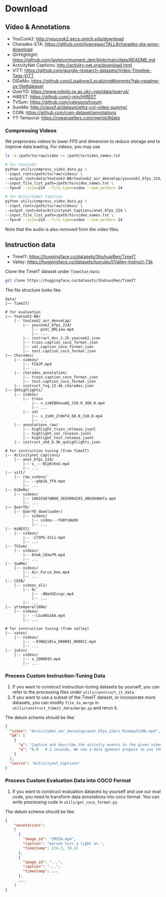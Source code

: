 # Download

## Video & Annotations
- YouCook2: http://youcook2.eecs.umich.edu/download
- Charades-STA: https://github.com/jiyanggao/TALL#charades-sta-anno-download
- QVHighlight: https://github.com/jayleicn/moment_detr/blob/main/data/README.md
- ActivityNet Captions: http://activity-net.org/download.html
- ViTT: https://github.com/google-research-datasets/Video-Timeline-Tags-ViTT
- DiDeMo: https://github.com/LisaAnne/LocalizingMoments?tab=readme-ov-file#dataset
- QuerYD: https://www.robots.ox.ac.uk/~vgg/data/queryd/
- HiREST: https://github.com/j-min/HiREST
- TVSum: https://github.com/yalesong/tvsum
- SumMe: http://classif.ai/dataset/ethz-cvl-video-summe/
- COIN: https://github.com/coin-dataset/annotations
- YT-Temporal: https://rowanzellers.com/merlot/#data

### Compressing Videos
We preprocess videos to lower FPS and dimension to reduce storage and to improve data loading. For videos, you may use
```bash
ls -U /path/to/raw/video >> /path/to/video_names.txt

# for YouCook2
python utils/compress_video_data.py \
--input_root=/path/to/raw/videos/ \
--output_root=data/YouCook2-BB/YouCook2_asr_denseCap/youcook2_6fps_224/ \
--input_file_list_path=/path/to/video_names.txt \
--fps=6 --size=224 --file_type=video --num_workers 24

# for ActivityNet Captions
python utils/compress_video_data.py \
--input_root=/path/to/raw/videos/ \
--output_root=data/Activitynet_Captions/anet_6fps_224 \
--input_file_list_path=/path/to/video_names.txt \
--fps=6 --size=224 --file_type=video --num_workers 24
```

Note that the audio is also removed from the video files.

## Instruction data
- TimeIT: https://huggingface.co/datasets/ShuhuaiRen/TimeIT
- Valley: https://huggingface.co/datasets/luoruipu1/Valley-Instruct-73k

Clone the TimeIT dataset under `TimeChat/data`
```bash
git clone https://huggingface.co/datasets/ShuhuaiRen/TimeIT
```

The file structure looks like:
```
data/
|–– TimeIT/

# for evaluation
|–– YouCook2-BB/
    |-- YouCook2_asr_denseCap/
        |-- youcook2_6fps_224/
            |-- psVc_8RL1ow.mp4
            |-- ...
        |-- instruct_dvc_1.2k_youcook2.json
        |-- train.caption_coco_format.json
        |-- val.caption_coco_format.json
        |-- test.caption_coco_format.json
|–– Charades/
    |-- videos/
        |-- FIAJP.mp4
        |-- ...
    |-- charades_annotation/
        |-- train.caption_coco_format.json
        |-- test.caption_coco_format.json
    |-- instruct_tvg_12.4k_charades.json
|–– QVhighlights/
    |-- videos/
        |-- train
            |-- v_zzWIB6kuuAQ_210.0_360.0.mp4
            |-- ...
        |-- val
            |-- v_ZxHh_2YdmT4_60.0_210.0.mp4
            |-- ...
    |-- annotations_raw/
        |-- highlight_train_release.jsonl
        |-- highlight_val_release.jsonl
        |-- highlight_test_release.jsonl
    |-- instruct_vhd_6.9k_qvhighlights.json
    
# for instruction tuning (from TimeIT)
|-- Activitynet_Captions/
    |-- anet_6fps_224/
        |-- v_---9CpRcKoU.mp4
        |-- ...
|-- vitt/
    |-- raw_videos/
        |-- --g9p1A_fF0.mp4
        |-- ...
|-- DiDeMo/
    |-- videos/
        |-- 10015567@N08_3655084291_d8b58466fa.mp4
        |-- ...
|–– QuerYD/
    |-- QuerYD_downloader/
        |-- videos/
            |-- video---YU8YcWeUU
            |-- ...
|-- HiREST/
    |-- videos/
        |-- -17SPG-3Jis.mp4
        |-- ...
|-- TVSum/
    |-- videos/
        |-- 0tmA_C6XwfM.mp4
        |-- ...
|-- SumMe/
    |-- videos/
        |-- Air_Force_One.mp4
        |-- ...
|-- COIN/
    |-- videos_ali/
        |-- 0/
            |-- -8NaVGEccgc.mp4
            |-- ...
        |-- ...
|-- yttemporal180m/
    |-- videos/
        |-- --LGz4Kb3AA.mp4
        |-- ...

# for instruction tuning (from valley)
|-- vatex/
    |-- videos/
        |-- --07WQ2iBlw_000001_000011.mp4
        |-- ...
|-- jukin/
    |-- videos/
        |-- v_1000045.mp4
        |-- ...
```

### Process Custom Instruction-Tuning Data
1. If you want to construct instruction-tuning datasets by yourself, you can refer to the processing files under `utils/construct_it_data`.
2. If you want to use a subset of the TimeIT dataset, or incorporate more datasets, you can modify `file_to_merge` in `utils/construct_timeit_data/merge.py` and rerun it.

The datum schema should be like:
```json
{
  "video": "ActivityNet_asr_denseCap/anet_6fps_224/v_MinmayCk2Nk.mp4", 
  "QA": [
    {
      "q": "Capture and describe the activity events in the given video, specifying their respective time intervals, and outputting the time intervals in the 'start - end seconds format'.", 
      "a": "0.0 - 9.1 seconds, We see a male gymnast prepare to use the pommel horse.  9.1 - 10.8 seconds, The man mounts the pommel horse and spins his legs around it.  29.9 - 35.2 seconds, The man does a handstand and dismounts.  35.7 - 38.6 seconds, The man takes a bow and starts walking away."
    }
  ], 
  "source": "Activitynet_Captions"
}
```

### Process Custom Evaluation Data into COCO Format
1. If you want to construct evaluation datasets by yourself and use our eval code, you need to transform data annotations into coco format. You can write processing code in `utils/get_coco_format.py`.

The datum schema should be like:
```json
{
    "annotations": 
    [
      {   
        "image_id": "3MSZA.mp4", 
        "caption": "person turn a light on.",
        "timestamp": [24.3, 30.4]
      },
      {   
        "image_id": "...", 
        "caption": "...",
        "timestamp": ...
      },
      ...
    ]
}
```